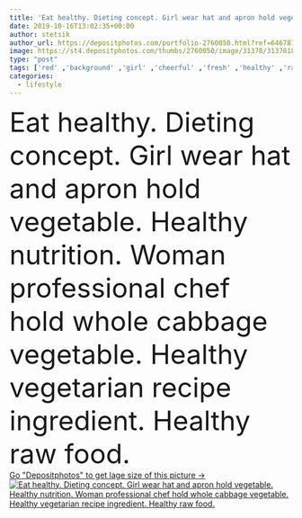 ```yaml
---
title: 'Eat healthy. Dieting concept. Girl wear hat and apron hold vegetable. Healthy nutrition. Woman professional chef hold whole cabbage vegetable. Healthy vegetarian recipe ingredient. Healthy raw food'
date: 2019-10-16T13:02:35+00:00
author: stetsik
author_url: https://depositphotos.com/portfolio-2760050.html?ref=64678756
image: https://st4.depositphotos.com/thumbs/2760050/image/31378/313781892/api_thumb_450.jpg?forcejpeg=true
type: "post"
tags: ['red' ,'background' ,'girl' ,'cheerful' ,'fresh' ,'healthy' ,'raw' ,'food' ,'kitchen' ,'cooking' ,'ingredient' ,'diet' ,'meal' ,'recipe' ,'restaurant' ,'whole' ,'vegetable' ,'nutrition' ,'cook' ,'prepare' ,'hat' ,'concept' ,'eat' ,'salad' ,'vegetarian' ,'vitamin' ,'vegetables' ,'gourmet' ,'hold' ,'woman' ,'professional' ,'organic' ,'culinary' ,'Dieting' ,'lady' ,'wear' ,'ingredients' ,'uniform' ,'cabbage' ,'vegan' ,'chef' ,'apron' ,'recipes' ,'ration' ,'copy space' ,'healthy food' ,'vegetarian food' ,'raw food' ,'vegetarian recipe' ,'vegetarian lifestyle' ]
categories: 
  - lifestyle
---
```

<div aling="center">
            <font size="60"> Eat healthy. Dieting concept. Girl wear hat and apron hold vegetable. Healthy nutrition. Woman professional chef hold whole cabbage vegetable. Healthy vegetarian recipe ingredient. Healthy raw food.</font>   
</div>
<div>
    <a href='https://st4.depositphotos.com/thumbs/2760050/image/31378/313781892/api_thumb_450.jpg?forcejpeg=true?ref=64678756' target=_blank > Go "Depositphotos" to get lage size of this picture ->
        <img href='https://st4.depositphotos.com/thumbs/2760050/image/31378/313781892/api_thumb_450.jpg?forcejpeg=true?ref=64678756' src='https://st4.depositphotos.com/2760050/31378/i/950/depositphotos_313781892-stock-photo-eat-healthy-dieting-concept-girl.jpg?forcejpeg=true' alt='Eat healthy. Dieting concept. Girl wear hat and apron hold vegetable. Healthy nutrition. Woman professional chef hold whole cabbage vegetable. Healthy vegetarian recipe ingredient. Healthy raw food.' >
    </a>
</div>
